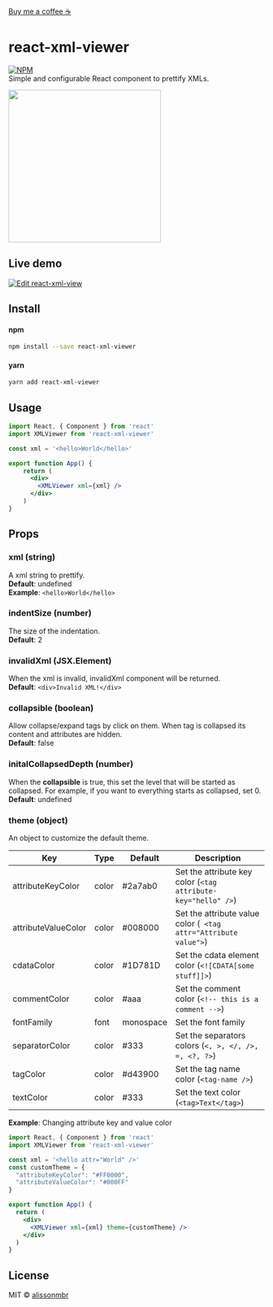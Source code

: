 [Buy me a coffee ☕](https://www.buymeacoffee.com/alissonmbr)


# react-xml-viewer
[![NPM](https://img.shields.io/npm/v/react-xml-viewer.svg)](https://www.npmjs.com/package/react-xml-viewer)\
Simple and configurable React component to prettify XMLs.



<img src="https://raw.githubusercontent.com/alissonmbr/react-xml-viewer/example.png" width="300"/>

## Live demo
[![Edit react-xml-view](https://codesandbox.io/static/img/play-codesandbox.svg)](https://codesandbox.io/s/react-xml-viewer-v2-example-6xh9yq)


## Install

#### npm
```bash
npm install --save react-xml-viewer
```

#### yarn
```bash
yarn add react-xml-viewer
```

## Usage

```jsx
import React, { Component } from 'react'
import XMLViewer from 'react-xml-viewer'

const xml = '<hello>World</hello>'

export function App() {
    return (
      <div>
        <XMLViewer xml={xml} />
      </div>
    )
}
```

## Props
### xml (string)
A xml string to prettify.\
**Default**: undefined\
**Example**: `<hello>World</hello>`

### indentSize (number)
The size of the indentation.\
**Default**: 2

### invalidXml (JSX.Element)
When the xml is invalid, invalidXml component will be returned.\
**Default**: `<div>Invalid XML!</div>`

### collapsible (boolean)
Allow collapse/expand tags by click on them. When tag is collapsed its content and attributes are hidden.\
**Default**: false

### initalCollapsedDepth (number)
When the **collapsible** is true, this set the level that will be started as collapsed. For example, if you want to everything starts as collapsed, set 0.\
**Default**: undefined

### theme (object)
An object to customize the default theme.

| Key | Type | Default | Description |
| --- | ---- | ------- | ----------- |
| attributeKeyColor | color | #2a7ab0 | Set the attribute key color (`<tag attribute-key="hello" />`) |
| attributeValueColor | color | #008000 | Set the attribute value color (` <tag attr="Attribute value">`) |
| cdataColor | color | #1D781D | Set the cdata element color (`<![CDATA[some stuff]]>`) |
| commentColor | color | #aaa | Set the comment color (`<!-- this is a comment -->`)
| fontFamily | font | monospace | Set the font family
| separatorColor | color | #333 | Set the separators colors (`<, >, </, />, =, <?, ?>`)
| tagColor | color | #d43900 | Set the tag name color (`<tag-name />`) |
| textColor | color | #333 | Set the text color (`<tag>Text</tag>`)|

**Example**:
Changing attribute key and value color
``` jsx
import React, { Component } from 'react'
import XMLViewer from 'react-xml-viewer'

const xml = '<hello attr="World" />'
const customTheme = {
  "attributeKeyColor": "#FF0000",
  "attributeValueColor": "#000FF"
}

export function App() {
  return (
    <div>
      <XMLViewer xml={xml} theme={customTheme} />
    </div>
  )
}
```

## License

MIT © [alissonmbr](https://github.com/alissonmbr)
